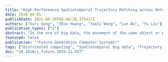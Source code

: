 ```yaml
---
title: "High-Performance Spatiotemporal Trajectory Matching across Heterogeneous Data Sources"
date: 2020-04-01
publishDate: 2021-09-20T08:48:38.375427Z
authors: ["Xuri Gong", "Zhou Huang", "Yaoli Wang", "Lun Wu", "Yu Liu"]
publication_types: ["2"]
abstract: "In the era of big data, the movement of the same object or person can be recorded by different devices with different measurement accuracies and sampling rates. Matching and conflating these heterogeneous trajectories help to enhance trajectory semantics, describe user portraits, and discover specified groups from human mobility. In this paper, we proposed a high-performance approach for matching spatiotemporal trajectories across heterogeneous massive datasets. Two indicators, i.e., Time Weighted Similarity (TWS) and Space Weighted Similarity (SWS), are proposed to measure the similarity of spatiotemporal trajectories. The core idea is that trajectories are more similar if they stay close in a longer time and distance. A distributed computing framework based on Spark is built for efficient trajectory matching among massive datasets. In the framework, the trajectory segments are partitioned into 3-dimensional space– time cells for parallel processing, and a novel method of segment reference point is designed to avoid duplicated computation. We conducted extensive matching experiments on real-world and synthetic trajectory datasets. The experimental results illustrate that the proposed approach outperforms other similarity metrics in accuracy, and the Spark-based framework greatly improves the efficiency in spatiotemporal trajectory matching."
featured: false
publication: "*Future Generation Computer Systems*"
tags: ["Distributed computing", "Spatiotemporal big data", "Trajectory matching", "Trajectory similarity"]
doi: "10.1016/j.future.2019.11.027"
---
```


